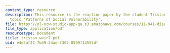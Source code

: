 ```yaml
---
content_type: resource
description: This resource is the reaction paper by the student Tristan Weir on the
  topic 'Patterns of Social Vulnerability'.
file: https://ol-ocw-studio-app-qa.s3.amazonaws.com/courses/11-941-disaster-vulnerability-and-resilience-spring-2005/e4e3af227b4924aef3020599f14555df_tristan_weir7.pdf
file_type: application/pdf
resourcetype: Document
title: tristan_weir7.pdf
uid: e4e3af22-7b49-24ae-f302-0599f14555df
---
```

